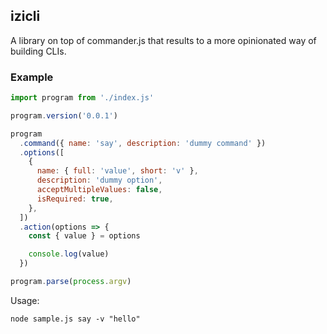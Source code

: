 ## izicli

A library on top of commander.js that results to a more opinionated way of building CLIs.

### Example

```js
import program from './index.js'

program.version('0.0.1')

program
  .command({ name: 'say', description: 'dummy command' })
  .options([
    {
      name: { full: 'value', short: 'v' },
      description: 'dummy option',
      acceptMultipleValues: false,
      isRequired: true,
    },
  ])
  .action(options => {
    const { value } = options

    console.log(value)
  })

program.parse(process.argv)
```

Usage:

```
node sample.js say -v "hello"
```

